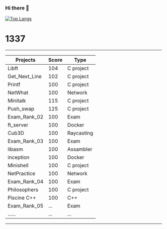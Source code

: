 ### Hi there 👋

<!--
**yhebbat/yhebbat** is a ✨ _special_ ✨ repository because its `README.md` (this file) appears on your GitHub profile.

Here are some ideas to get you started:

- 🔭 I’m currently working on ...
- 🌱 I’m currently learning ...
- 👯 I’m looking to collaborate on ...
- 🤔 I’m looking for help with ...
- 💬 Ask me about ...
- 📫 How to reach me: ...
- 😄 Pronouns: ...
- ⚡ Fun fact: ...
-->
<!--[my profile in tryhackme](https://tryhackme.com/p/TreVor) 


<!--
![alt text](https://i.imgur.com/UUSoVJU.png "Logo Title Text 1") -->

  <!-- [![github stats](https://github-readme-stats.vercel.app/api?username=yhebbat&count_private=true&show_icons=true&theme=dark)](https://github.com/yhebbat/github-readme-stats)
   -->
   
[![Top Langs](https://github-readme-stats.vercel.app/api/top-langs/?username=yhebbat&langs_count=15&layout=compact&theme=highcontrast)](https://github.com/yhebbat)

# 1337
 ______________________________________
|   Projects	  |  Score	| Type      |
|---------------|---------|-----------|
| Libft         | 104     | C project |
| Get_Next_Line	| 102     | C project |
| Printf	      | 100     | C project |
| NetWhat       | 100     | Network   |
| Minitalk      | 115     | C project |
| Push_swap     | 125     | C project |
| Exam_Rank_02  | 100     | Exam      |
| ft_server     | 100     | Docker    |
| Cub3D         | 100     | Raycasting|
| Exam_Rank_03  | 100     | Exam      |
| libasm        | 100     | Assambler |
| inception     | 100     | Docker    |
| Minishell     | 100     | C project |
| NetPractice   | 100     | Network   |
| Exam_Rank_04  | 100     | Exam      |
| Philosophers  | 100     | C project |
| Piscine C++   | 100     | C++       |
| Exam_Rank_05  | ...     | Exam      |
|......         | ...     |  ...      |
_______________________________________



<!--
# mean-->

<!--
|Note           | Are           |
| ------------- |:-------------:|
| ...           | not start     |
| ..            | in process    |
|......         | not end yet.  |
-->
